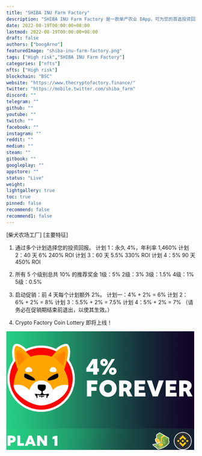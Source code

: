 ```yaml
---
title: "SHIBA INU Farm Factory"
description: "SHIBA INU Farm Factory 是一款单产农业 DApp，可为您的首选投资回报率提供多种计划。"
date: 2022-08-19T00:00:00+08:00
lastmod: 2022-08-19T00:00:00+08:00
draft: false
authors: ["boogArno"]
featuredImage: "shiba-inu-farm-factory.png"
tags: ["High risk","SHIBA INU Farm Factory"]
categories: ["nfts"]
nfts: ["High risk"]
blockchain: "BSC"
website: "https://www.thecryptofactory.finance/"
twitter: "https://mobile.twitter.com/shiba_farm"
discord: ""
telegram: ""
github: ""
youtube: ""
twitch: ""
facebook: ""
instagram: ""
reddit: ""
medium: ""
steam: ""
gitbook: ""
googleplay: ""
appstore: ""
status: "Live"
weight: 
lightgallery: true
toc: true
pinned: false
recommend: false
recommend1: false
---
```

[柴犬农场工厂]
[主要特征]
1) 通过多个计划选择您的投资回报。
计划 1：永久 4%，年利率 1,460%
计划 2：40 天 6% 240% ROI
计划 3：60 天 5.5% 330% ROI
计划 4：5% 90 天 450% ROI

2) 所有 5 个级别总共 10% 的推荐奖金
1级：5%
2级：3%
3级：1.5%
4级：1%
5级：0.5%

3) 启动促销：前 4 天每个计划额外 2%。
计划一：4% + 2% = 6%
计划 2：6% + 2% = 8%
计划 3：5.5% + 2% = 7.5%
计划 4：5% + 2% = 7%
（请务必在促销期结束前退出，以使其生效。）
4) Crypto Factory Coin Lottery 即将上线！

![shibainufarmfactory-dapp-high-risk-bsc-image1-500x315_5016a20a7432c56dba79b6b171f106a5](shibainufarmfactory-dapp-high-risk-bsc-image1-500x315_5016a20a7432c56dba79b6b171f106a5.png)